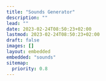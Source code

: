 ```yaml
---
title: "Sounds Generator"
description: ""
lead: ""
date: 2023-02-24T08:50:23+02:00
lastmod: 2023-02-24T08:50:23+02:00
draft: false
images: []
layout: embedded
embedded: "sounds"
sitemap:
  priority: 0.8
---
```

